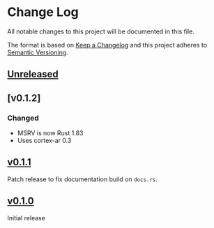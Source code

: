 # Change Log

All notable changes to this project will be documented in this file.

The format is based on [Keep a Changelog](http://keepachangelog.com/)
and this project adheres to [Semantic Versioning](http://semver.org/).

## [Unreleased]

## [v0.1.2]

### Changed

- MSRV is now Rust 1.83
- Uses cortex-ar 0.3

## [v0.1.1]

Patch release to fix documentation build on `docs.rs`.

## [v0.1.0]

Initial release

[Unreleased]: https://github.com/rust-embedded/cortex-ar/compare/cortex-a-rt-v0.1.1...HEAD
[v0.1.1]: https://github.com/rust-embedded/cortex-ar/compare/cortex-a-rt-v0.1.0...cortex-a-rt-v0.1.1
[v0.1.0]: https://github.com/rust-embedded/cortex-ar/releases/tag/cortex-a-rt-v0.1.0

